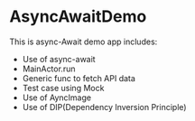 # AsyncAwaitDemo
This is async-Await demo app
includes:
- Use of async-await
- MainActor.run
- Generic func to fetch API data
- Test case using Mock
- Use of AyncImage
- Use of DIP(Dependency Inversion Principle)
